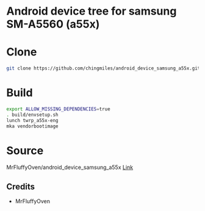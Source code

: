 # Android device tree for samsung SM-A5560 (a55x)
# Clone
```bash
git clone https://github.com/chingmiles/android_device_samsung_a55x.git -b main device/samsung/a55x
```
# Build
```bash
export ALLOW_MISSING_DEPENDENCIES=true
. build/envsetup.sh
lunch twrp_a55x-eng
mka vendorbootimage
```
# Source
MrFluffyOven/android_device_samsung_a55x
[Link](https://github.com/MrFluffyOven/android_device_samsung_a55x)

## Credits
- MrFluffyOven
